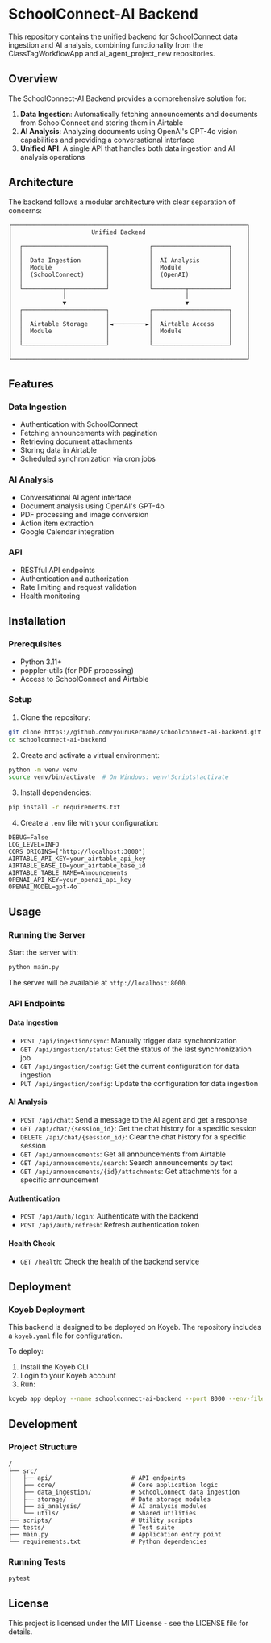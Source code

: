# SchoolConnect-AI Backend

This repository contains the unified backend for SchoolConnect data ingestion and AI analysis, combining functionality from the ClassTagWorkflowApp and ai_agent_project_new repositories.

## Overview

The SchoolConnect-AI Backend provides a comprehensive solution for:

1. **Data Ingestion**: Automatically fetching announcements and documents from SchoolConnect and storing them in Airtable
2. **AI Analysis**: Analyzing documents using OpenAI's GPT-4o vision capabilities and providing a conversational interface
3. **Unified API**: A single API that handles both data ingestion and AI analysis operations

## Architecture

The backend follows a modular architecture with clear separation of concerns:

```
┌─────────────────────────────────────────────────────────────────┐
│                      Unified Backend                            │
│                                                                 │
│  ┌───────────────────────┐           ┌─────────────────────┐    │
│  │                       │           │                     │    │
│  │  Data Ingestion       │           │  AI Analysis        │    │
│  │  Module               │           │  Module             │    │
│  │  (SchoolConnect)      │           │  (OpenAI)           │    │
│  │                       │           │                     │    │
│  └───────────┬───────────┘           └─────────┬───────────┘    │
│              │                                 │                │
│              ▼                                 ▼                │
│  ┌───────────────────────┐           ┌─────────────────────┐    │
│  │                       │           │                     │    │
│  │  Airtable Storage     │◄─────────►│  Airtable Access    │    │
│  │  Module               │           │  Module             │    │
│  │                       │           │                     │    │
│  └───────────────────────┘           └─────────────────────┘    │
│                                                                 │
└─────────────────────────────────────────────────────────────────┘
```

## Features

### Data Ingestion
- Authentication with SchoolConnect
- Fetching announcements with pagination
- Retrieving document attachments
- Storing data in Airtable
- Scheduled synchronization via cron jobs

### AI Analysis
- Conversational AI agent interface
- Document analysis using OpenAI's GPT-4o
- PDF processing and image conversion
- Action item extraction
- Google Calendar integration

### API
- RESTful API endpoints
- Authentication and authorization
- Rate limiting and request validation
- Health monitoring

## Installation

### Prerequisites
- Python 3.11+
- poppler-utils (for PDF processing)
- Access to SchoolConnect and Airtable

### Setup

1. Clone the repository:
```bash
git clone https://github.com/yourusername/schoolconnect-ai-backend.git
cd schoolconnect-ai-backend
```

2. Create and activate a virtual environment:
```bash
python -m venv venv
source venv/bin/activate  # On Windows: venv\Scripts\activate
```

3. Install dependencies:
```bash
pip install -r requirements.txt
```

4. Create a `.env` file with your configuration:
```
DEBUG=False
LOG_LEVEL=INFO
CORS_ORIGINS=["http://localhost:3000"]
AIRTABLE_API_KEY=your_airtable_api_key
AIRTABLE_BASE_ID=your_airtable_base_id
AIRTABLE_TABLE_NAME=Announcements
OPENAI_API_KEY=your_openai_api_key
OPENAI_MODEL=gpt-4o
```

## Usage

### Running the Server

Start the server with:

```bash
python main.py
```

The server will be available at `http://localhost:8000`.

### API Endpoints

#### Data Ingestion
- `POST /api/ingestion/sync`: Manually trigger data synchronization
- `GET /api/ingestion/status`: Get the status of the last synchronization job
- `GET /api/ingestion/config`: Get the current configuration for data ingestion
- `PUT /api/ingestion/config`: Update the configuration for data ingestion

#### AI Analysis
- `POST /api/chat`: Send a message to the AI agent and get a response
- `GET /api/chat/{session_id}`: Get the chat history for a specific session
- `DELETE /api/chat/{session_id}`: Clear the chat history for a specific session
- `GET /api/announcements`: Get all announcements from Airtable
- `GET /api/announcements/search`: Search announcements by text
- `GET /api/announcements/{id}/attachments`: Get attachments for a specific announcement

#### Authentication
- `POST /api/auth/login`: Authenticate with the backend
- `POST /api/auth/refresh`: Refresh authentication token

#### Health Check
- `GET /health`: Check the health of the backend service

## Deployment

### Koyeb Deployment

This backend is designed to be deployed on Koyeb. The repository includes a `koyeb.yaml` file for configuration.

To deploy:

1. Install the Koyeb CLI
2. Login to your Koyeb account
3. Run:
```bash
koyeb app deploy --name schoolconnect-ai-backend --port 8000 --env-file .env
```

## Development

### Project Structure

```
/
├── src/
│   ├── api/                      # API endpoints
│   ├── core/                     # Core application logic
│   ├── data_ingestion/           # SchoolConnect data ingestion
│   ├── storage/                  # Data storage modules
│   ├── ai_analysis/              # AI analysis modules
│   └── utils/                    # Shared utilities
├── scripts/                      # Utility scripts
├── tests/                        # Test suite
├── main.py                       # Application entry point
└── requirements.txt              # Python dependencies
```

### Running Tests

```bash
pytest
```

## License

This project is licensed under the MIT License - see the LICENSE file for details.
